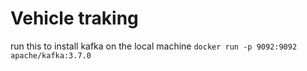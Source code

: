 # Vehicle traking

run this to install kafka on the local machine
```docker run -p 9092:9092 apache/kafka:3.7.0```
